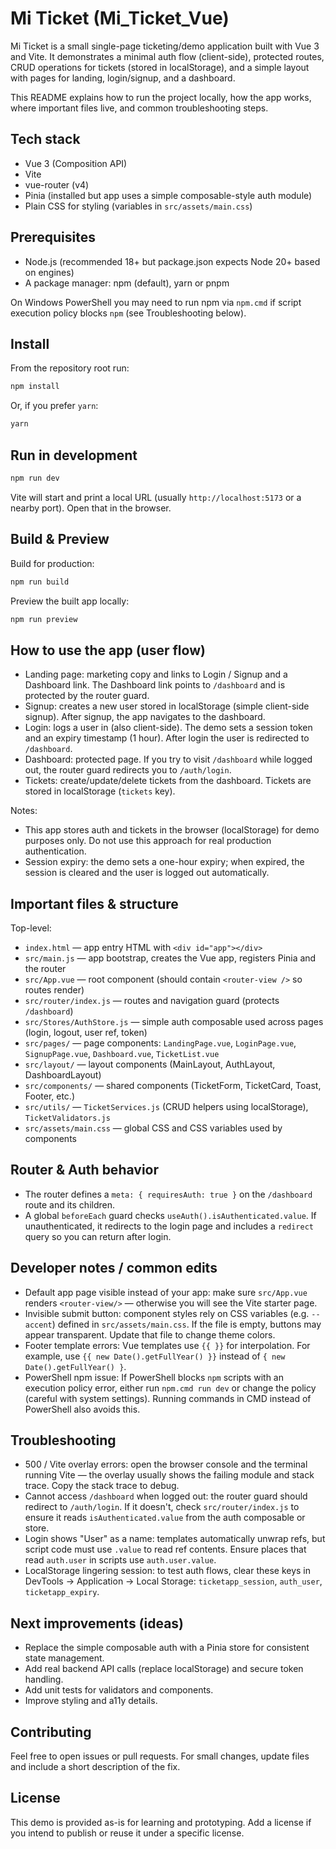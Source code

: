 # Mi Ticket (Mi_Ticket_Vue)

Mi Ticket is a small single-page ticketing/demo application built with Vue 3 and Vite. It demonstrates a minimal auth flow (client-side), protected routes, CRUD operations for tickets (stored in localStorage), and a simple layout with pages for landing, login/signup, and a dashboard.

This README explains how to run the project locally, how the app works, where important files live, and common troubleshooting steps.

## Tech stack
- Vue 3 (Composition API)
- Vite
- vue-router (v4)
- Pinia (installed but app uses a simple composable-style auth module)
- Plain CSS for styling (variables in `src/assets/main.css`)

## Prerequisites
- Node.js (recommended 18+ but package.json expects Node 20+ based on engines)
- A package manager: npm (default), yarn or pnpm

On Windows PowerShell you may need to run npm via `npm.cmd` if script execution policy blocks `npm` (see Troubleshooting below).

## Install
From the repository root run:

```powershell
npm install
```

Or, if you prefer `yarn`:

```powershell
yarn
```

## Run in development

```powershell
npm run dev
```

Vite will start and print a local URL (usually `http://localhost:5173` or a nearby port). Open that in the browser.

## Build & Preview

Build for production:

```powershell
npm run build
```

Preview the built app locally:

```powershell
npm run preview
```

## How to use the app (user flow)

- Landing page: marketing copy and links to Login / Signup and a Dashboard link. The Dashboard link points to `/dashboard` and is protected by the router guard.
- Signup: creates a new user stored in localStorage (simple client-side signup). After signup, the app navigates to the dashboard.
- Login: logs a user in (also client-side). The demo sets a session token and an expiry timestamp (1 hour). After login the user is redirected to `/dashboard`.
- Dashboard: protected page. If you try to visit `/dashboard` while logged out, the router guard redirects you to `/auth/login`.
- Tickets: create/update/delete tickets from the dashboard. Tickets are stored in localStorage (`tickets` key).

Notes:
- This app stores auth and tickets in the browser (localStorage) for demo purposes only. Do not use this approach for real production authentication.
- Session expiry: the demo sets a one-hour expiry; when expired, the session is cleared and the user is logged out automatically.

## Important files & structure

Top-level:

- `index.html` — app entry HTML with `<div id="app"></div>`
- `src/main.js` — app bootstrap, creates the Vue app, registers Pinia and the router
- `src/App.vue` — root component (should contain `<router-view />` so routes render)
- `src/router/index.js` — routes and navigation guard (protects `/dashboard`)
- `src/Stores/AuthStore.js` — simple auth composable used across pages (login, logout, user ref, token)
- `src/pages/` — page components: `LandingPage.vue`, `LoginPage.vue`, `SignupPage.vue`, `Dashboard.vue`, `TicketList.vue`
- `src/layout/` — layout components (MainLayout, AuthLayout, DashboardLayout)
- `src/components/` — shared components (TicketForm, TicketCard, Toast, Footer, etc.)
- `src/utils/` — `TicketServices.js` (CRUD helpers using localStorage), `TicketValidators.js`
- `src/assets/main.css` — global CSS and CSS variables used by components

## Router & Auth behavior

- The router defines a `meta: { requiresAuth: true }` on the `/dashboard` route and its children.
- A global `beforeEach` guard checks `useAuth().isAuthenticated.value`. If unauthenticated, it redirects to the login page and includes a `redirect` query so you can return after login.

## Developer notes / common edits

- Default app page visible instead of your app: make sure `src/App.vue` renders `<router-view/>` — otherwise you will see the Vite starter page.
- Invisible submit button: component styles rely on CSS variables (e.g. `--accent`) defined in `src/assets/main.css`. If the file is empty, buttons may appear transparent. Update that file to change theme colors.
- Footer template errors: Vue templates use `{{ }}` for interpolation. For example, use `{{ new Date().getFullYear() }}` instead of `{ new Date().getFullYear() }`.
- PowerShell npm issue: If PowerShell blocks `npm` scripts with an execution policy error, either run `npm.cmd run dev` or change the policy (careful with system settings). Running commands in CMD instead of PowerShell also avoids this.

## Troubleshooting

- 500 / Vite overlay errors: open the browser console and the terminal running Vite — the overlay usually shows the failing module and stack trace. Copy the stack trace to debug.
- Cannot access `/dashboard` when logged out: the router guard should redirect to `/auth/login`. If it doesn't, check `src/router/index.js` to ensure it reads `isAuthenticated.value` from the auth composable or store.
- Login shows "User" as a name: templates automatically unwrap refs, but script code must use `.value` to read ref contents. Ensure places that read `auth.user` in scripts use `auth.user.value`.
- LocalStorage lingering session: to test auth flows, clear these keys in DevTools → Application → Local Storage: `ticketapp_session`, `auth_user`, `ticketapp_expiry`.

## Next improvements (ideas)

- Replace the simple composable auth with a Pinia store for consistent state management.
- Add real backend API calls (replace localStorage) and secure token handling.
- Add unit tests for validators and components.
- Improve styling and a11y details.

## Contributing

Feel free to open issues or pull requests. For small changes, update files and include a short description of the fix.

## License

This demo is provided as-is for learning and prototyping. Add a license if you intend to publish or reuse it under a specific license.

